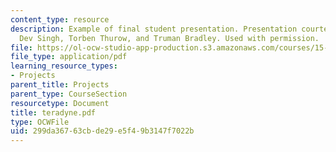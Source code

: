 ```yaml
---
content_type: resource
description: Example of final student presentation. Presentation courtesy of Kapil
  Dev Singh, Torben Thurow, and Truman Bradley. Used with permission.
file: https://ol-ocw-studio-app-production.s3.amazonaws.com/courses/15-875-applications-of-system-dynamics-spring-2004/299da36763cbde29e5f49b3147f7022b_teradyne.pdf
file_type: application/pdf
learning_resource_types:
- Projects
parent_title: Projects
parent_type: CourseSection
resourcetype: Document
title: teradyne.pdf
type: OCWFile
uid: 299da367-63cb-de29-e5f4-9b3147f7022b
---
```

